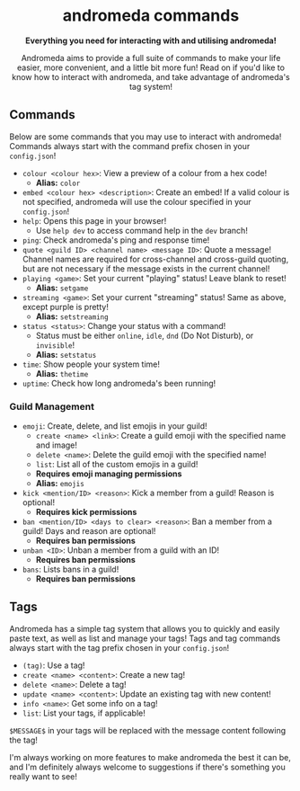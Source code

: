 <!--
  ANDROMEDA, BY GITHUB.COM/COSMOSCODES
  How to interact with andromeda!
-->

<div align="center">
  <h1 align="center">andromeda commands</h1>
  <strong>Everything you need for interacting with and utilising andromeda!</strong>
  <p align="center">Andromeda aims to provide a full suite of commands to make your life easier, more convenient, and a little bit more fun! Read on if you'd like to know how to interact with andromeda, and take advantage of andromeda's tag system!<p>
</div>

## Commands
Below are some commands that you may use to interact with andromeda! Commands always start with the command prefix chosen in your `config.json`!

- `colour <colour hex>`: View a preview of a colour from a hex code!
  - **Alias:** `color`
- `embed <colour hex> <description>`: Create an embed! If a valid colour is not specified, andromeda will use the colour specified in your `config.json`!
- `help`: Opens this page in your browser!
  - Use `help dev` to access command help in the `dev` branch!
- `ping`: Check andromeda's ping and response time!
- `quote <guild ID> <channel name> <message ID>`: Quote a message! Channel names are required for cross-channel and cross-guild quoting, but are not necessary if the message exists in the current channel!
- `playing <game>`: Set your current "playing" status! Leave blank to reset!
  - **Alias:** `setgame`
- `streaming <game>`: Set your current "streaming" status! Same as above, except purple is pretty!
  - **Alias:** `setstreaming`
- `status <status>`: Change your status with a command!
  - Status must be either `online`, `idle`, `dnd` (Do Not Disturb), or `invisible`!
  - **Alias:** `setstatus`
- `time`: Show people your system time!
  - **Alias:** `thetime`
- `uptime`: Check how long andromeda's been running!

### Guild Management
- `emoji`: Create, delete, and list emojis in your guild!
  - `create <name> <link>`: Create a guild emoji with the specified name and image!
  - `delete <name>`: Delete the guild emoji with the specified name!
  - `list`: List all of the custom emojis in a guild!
  - **Requires emoji managing permissions**
  - **Alias:** `emojis`
- `kick <mention/ID> <reason>`: Kick a member from a guild! Reason is optional!
  - **Requires kick permissions**
- `ban <mention/ID> <days to clear> <reason>`: Ban a member from a guild! Days and reason are optional!
  - **Requires ban permissions**
- `unban <ID>`: Unban a member from a guild with an ID!
  - **Requires ban permissions**
- `bans`: Lists bans in a guild!
  - **Requires ban permissions**

## Tags
Andromeda has a simple tag system that allows you to quickly and easily paste text, as well as list and manage your tags! Tags and tag commands always start with the tag prefix chosen in your `config.json`!
- `(tag)`: Use a tag!
- `create <name> <content>`: Create a new tag!
- `delete <name>`: Delete a tag!
- `update <name> <content>`: Update an existing tag with new content!
- `info <name>`: Get some info on a tag!
- `list`: List your tags, if applicable!

`$MESSAGE$` in your tags will be replaced with the message content following the tag!

I'm always working on more features to make andromeda the best it can be, and I'm definitely always welcome to suggestions if there's something you really want to see!
